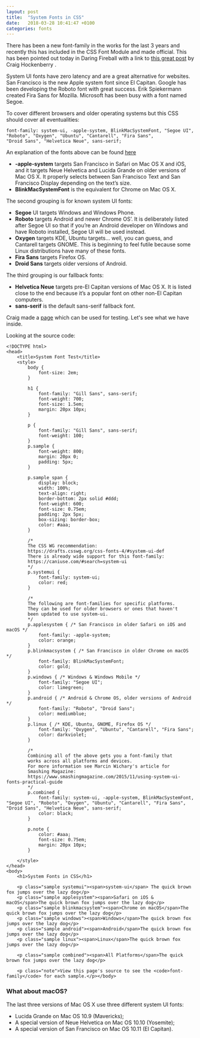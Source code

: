 ```yaml
---
layout: post
title:  "System Fonts in CSS"
date:   2018-03-28 10:41:47 +0100
categories: fonts
---
```


There has been a new font-family in the works for the last 3 years and recently this has included in the CSS Font Module and made official.
This has been pointed out today in Daring Fireball with a link to [this great post](https://furbo.org/2018/03/28/system-fonts-in-css/) by Craig Hockenberry .

System UI fonts have zero latency and are a great alternative for websites.
San Francisco is the new Apple system font since El Capitan.
Google has been developing the Roboto font with great success. 
Erik Spiekermann created Fira Sans for Mozilla. 
Microsoft has been busy with a font named Segoe. 

To cover different browsers and older operating systems but this CSS should cover all eventualities:

    font-family: system-ui, -apple-system, BlinkMacSystemFont, "Segoe UI",
    "Roboto", "Oxygen", "Ubuntu", "Cantarell", "Fira Sans",
    "Droid Sans", "Helvetica Neue", sans-serif;
    
An explanation of the fonts above can be found [here](https://www.smashingmagazine.com/2015/11/using-system-ui-fonts-practical-guide/) 

* **-apple-system** targets San Francisco in Safari on Mac OS X and iOS, and it targets Neue Helvetica and Lucida Grande on older versions of Mac OS X. It properly selects between San Francisco Text and San Francisco Display depending on the text’s size.
* **BlinkMacSystemFont** is the equivalent for Chrome on Mac OS X.

The second grouping is for known system UI fonts:
* **Segoe** UI targets Windows and Windows Phone.
* **Roboto** targets Android and newer Chrome OS’. It is deliberately listed after Segoe UI so that if you’re an Android developer on Windows and have Roboto installed, Segoe UI will be used instead.
* **Oxygen** targets KDE, Ubuntu targets… well, you can guess, and Cantarell targets GNOME. This is beginning to feel futile because some Linux distributions have many of these fonts.
* **Fira Sans** targets Firefox OS.
* **Droid Sans** targets older versions of Android.

The third grouping is our fallback fonts:
* **Helvetica Neue** targets pre-El Capitan versions of Mac OS X. It is listed close to the end because it’s a popular font on other non-El Capitan computers.
* **sans-serif** is the default sans-serif fallback font.

Craig made a [page](http://furbo.org/stuff/systemfonts-new.html) which can be used for testing.
Let's see what we have inside.
    
Looking at the source code:

    <!DOCTYPE html>
    <head>
    	<title>System Font Test</title>
    	<style>
    		body {
    			font-size: 2em;
    		}
    		
    		h1 {
    			font-family: "Gill Sans", sans-serif;
    			font-weight: 700;
    			font-size: 1.5em;
    			margin: 20px 10px;
    		}
    		
    		p {
    			font-family: "Gill Sans", sans-serif;
    			font-weight: 100;
    		}
    		p.sample {
    			font-weight: 800;
    			margin: 20px 0;
    			padding: 5px;
    		}
    		
    		p.sample span {
    			display: block;
    			width: 100%;
    			text-align: right;
       			border-bottom: 2px solid #ddd;		
    			font-weight: 600;
    			font-size: 0.75em;
    			padding: 2px 5px;
    			box-sizing: border-box;
    			color: #aaa;
    		}
    		
    		/*
    		The CSS WG recommendation: 
    		https://drafts.csswg.org/css-fonts-4/#system-ui-def
    		There is already wide support for this font-family: 
    		https://caniuse.com/#search=system-ui
    		*/
    		p.systemui {
    			font-family: system-ui;
    			color: red;
    		}
    		
    		/*
    		The following are font-families for specific platforms. 
    		They can be used for older browsers or ones that haven't 
    		been updated to use system-ui.
    		*/
    		p.applesystem { /* San Francisco in older Safari on iOS and macOS */
    			font-family: -apple-system;
    			color: orange;
    		}
    		p.blinkmacsystem { /* San Francisco in older Chrome on macOS */
    			font-family: BlinkMacSystemFont;
    			color: gold;
    		}
    		p.windows { /* Windows & Windows Mobile */
    			font-family: "Segoe UI";
    			color: limegreen;
    		}
    		p.android { /* Android & Chrome OS, older versions of Android */
    			font-family: "Roboto", "Droid Sans";
    			color: mediumblue;
    		}
    		p.linux { /* KDE, Ubuntu, GNOME, Firefox OS */
    			font-family: "Oxygen", "Ubuntu", "Cantarell", "Fira Sans";
    			color: darkviolet;
    		}
    		
    		/*
    		Combining all of the above gets you a font-family that 
    		works across all platforms and devices.
    		For more information see Marcin Wichary's article for 
    		Smashing Magazine:
    		https://www.smashingmagazine.com/2015/11/using-system-ui-fonts-practical-guide
    		*/
    		p.combined {
    			font-family: system-ui, -apple-system, BlinkMacSystemFont, "Segoe UI", "Roboto", "Oxygen", "Ubuntu", "Cantarell", "Fira Sans", "Droid Sans", "Helvetica Neue", sans-serif;
    			color: black;
    		}
    		
    		p.note {
    			color: #aaa;
    			font-size: 0.75em;
    			margin: 20px 10px;
    		}
    
    	</style>
    </head>
    <body>
    	<h1>System Fonts in CSS</h1>
    
    	<p class="sample systemui"><span>system-ui</span> The quick brown fox jumps over the lazy dog</p>
    	<p class="sample applesystem"><span>Safari on iOS & macOS</span>The quick brown fox jumps over the lazy dog</p>
    	<p class="sample blinkmacsystem"><span>Chrome on macOS</span>The quick brown fox jumps over the lazy dog</p>
    	<p class="sample windows"><span>Windows</span>The quick brown fox jumps over the lazy dog</p>
    	<p class="sample android"><span>Android</span>The quick brown fox jumps over the lazy dog</p>
    	<p class="sample linux"><span>Linux</span>The quick brown fox jumps over the lazy dog</p>
    
    	<p class="sample combined"><span>All Platforms</span>The quick brown fox jumps over the lazy dog</p>
    	
    	<p class="note">View this page's source to see the <code>font-family</code> for each sample.</p></body>
    

### What about macOS?
The last three versions of Mac OS X use three different system UI fonts: 
* Lucida Grande on Mac OS 10.9 (Mavericks); 
* A special version of Neue Helvetica on Mac OS 10.10 (Yosemite); 
* A special version of San Francisco on Mac OS 10.11 (El Capitan).
 
 
